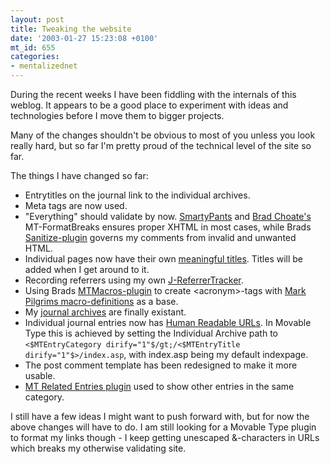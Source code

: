 ```yaml
---
layout: post
title: Tweaking the website
date: '2003-01-27 15:23:08 +0100'
mt_id: 655
categories:
- mentalizednet
---
```

During the recent weeks I have been fiddling with the internals of this weblog. It appears to be a good place to experiment with ideas and technologies before I move them to bigger projects.

Many of the changes shouldn't be obvious to most of you unless you look really hard, but so far I'm pretty proud of the technical level of the site so far.

<!--more-->

The things I have changed so far:

<ul>

<li>Entrytitles on the journal link to the individual archives.</li>

<li>Meta tags are now used.</li>

<li>"Everything" should validate by now. <a href="http://daringfireball.net/projects/smartypants/">SmartyPants</a> and <a href="http://www.bradchoate.com/">Brad Choate's</a> MT-FormatBreaks ensures proper XHTML in most cases, while Brads <a href="http://www.bradchoate.com/past/mtsanitize.php">Sanitize-plugin</a> governs my comments from invalid and unwanted HTML.</li>

<li>Individual pages now have their own <a href="http://diveintoaccessibility.org/day_8_constructing_meaningful_page_titles.html">meaningful titles</a>. Titles will be added when I get around to it.</li>

<li>Recording referrers using my own <a href="http://www.mentalized.net/docs/projects/j-referrertracker/">J-ReferrerTracker</a>.</li>

<li>Using Brads <a href="http://www.bradchoate.com/past/mtmacros.php">MTMacros-plugin</a> to create &lt;acronym&gt;-tags with <a href="http://diveintomark.org/inc/macros">Mark Pilgrims macro-definitions</a> as a base.

<li>My <a href="/journal/archives/">journal archives</a> are finally existant.</li>

<li>Individual journal entries now has <a href="http://www.adaptivepath.com/publications/essays/archives/000058.php">Human Readable URLs</a>. In Movable Type this is achieved by setting the Individual Archive path to <code>&lt;$MTEntryCategory dirify="1"$/gt;/&lt;$MTEntryTitle dirify="1"$&gt;/index.asp</code>, with index.asp being my default indexpage.</li>

<li>The post comment template has been redesigned to make it more usable.</li>

<li><a href="http://www.kalsey.com/2002/07/related_entries_plugin/">MT Related Entries plugin</a> used to show other entries in the same category.</li>
</ul>

I still have a few ideas I might want to push forward with, but for now the above changes will have to do. I am still looking for a Movable Type plugin to format my links though - I keep getting unescaped &amp;-characters in URLs which breaks my otherwise validating site.
